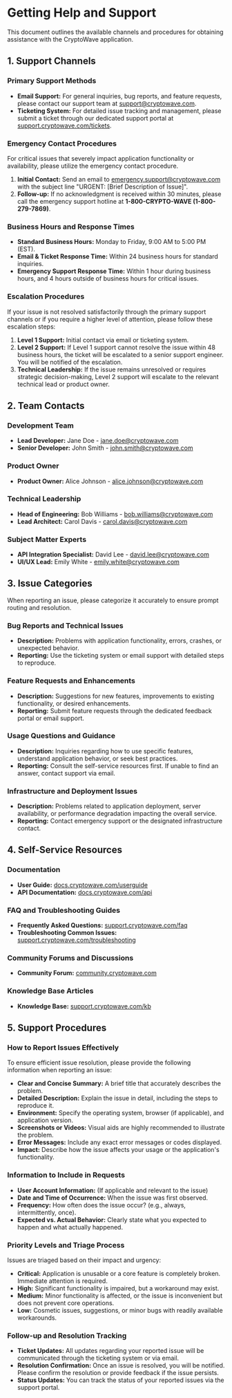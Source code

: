 # Getting Help and Support

This document outlines the available channels and procedures for obtaining assistance with the CryptoWave application.

## 1. Support Channels

### Primary Support Methods

*   **Email Support:** For general inquiries, bug reports, and feature requests, please contact our support team at [support@cryptowave.com](mailto:support@cryptowave.com).
*   **Ticketing System:** For detailed issue tracking and management, please submit a ticket through our dedicated support portal at [support.cryptowave.com/tickets](http://support.cryptowave.com/tickets).

### Emergency Contact Procedures

For critical issues that severely impact application functionality or availability, please utilize the emergency contact procedure.

1.  **Initial Contact:** Send an email to [emergency.support@cryptowave.com](mailto:emergency.support@cryptowave.com) with the subject line "URGENT: [Brief Description of Issue]".
2.  **Follow-up:** If no acknowledgment is received within 30 minutes, please call the emergency support hotline at **1-800-CRYPTO-WAVE (1-800-279-7869)**.

### Business Hours and Response Times

*   **Standard Business Hours:** Monday to Friday, 9:00 AM to 5:00 PM (EST).
*   **Email & Ticket Response Time:** Within 24 business hours for standard inquiries.
*   **Emergency Support Response Time:** Within 1 hour during business hours, and 4 hours outside of business hours for critical issues.

### Escalation Procedures

If your issue is not resolved satisfactorily through the primary support channels or if you require a higher level of attention, please follow these escalation steps:

1.  **Level 1 Support:** Initial contact via email or ticketing system.
2.  **Level 2 Support:** If Level 1 support cannot resolve the issue within 48 business hours, the ticket will be escalated to a senior support engineer. You will be notified of the escalation.
3.  **Technical Leadership:** If the issue remains unresolved or requires strategic decision-making, Level 2 support will escalate to the relevant technical lead or product owner.

## 2. Team Contacts

### Development Team

*   **Lead Developer:** Jane Doe - jane.doe@cryptowave.com
*   **Senior Developer:** John Smith - john.smith@cryptowave.com

### Product Owner

*   **Product Owner:** Alice Johnson - alice.johnson@cryptowave.com

### Technical Leadership

*   **Head of Engineering:** Bob Williams - bob.williams@cryptowave.com
*   **Lead Architect:** Carol Davis - carol.davis@cryptowave.com

### Subject Matter Experts

*   **API Integration Specialist:** David Lee - david.lee@cryptowave.com
*   **UI/UX Lead:** Emily White - emily.white@cryptowave.com

## 3. Issue Categories

When reporting an issue, please categorize it accurately to ensure prompt routing and resolution.

### Bug Reports and Technical Issues

*   **Description:** Problems with application functionality, errors, crashes, or unexpected behavior.
*   **Reporting:** Use the ticketing system or email support with detailed steps to reproduce.

### Feature Requests and Enhancements

*   **Description:** Suggestions for new features, improvements to existing functionality, or desired enhancements.
*   **Reporting:** Submit feature requests through the dedicated feedback portal or email support.

### Usage Questions and Guidance

*   **Description:** Inquiries regarding how to use specific features, understand application behavior, or seek best practices.
*   **Reporting:** Consult the self-service resources first. If unable to find an answer, contact support via email.

### Infrastructure and Deployment Issues

*   **Description:** Problems related to application deployment, server availability, or performance degradation impacting the overall service.
*   **Reporting:** Contact emergency support or the designated infrastructure contact.

## 4. Self-Service Resources

### Documentation

*   **User Guide:** [docs.cryptowave.com/userguide](https://docs.cryptowave.com/userguide)
*   **API Documentation:** [docs.cryptowave.com/api](https://docs.cryptowave.com/api)

### FAQ and Troubleshooting Guides

*   **Frequently Asked Questions:** [support.cryptowave.com/faq](http://support.cryptowave.com/faq)
*   **Troubleshooting Common Issues:** [support.cryptowave.com/troubleshooting](http://support.cryptowave.com/troubleshooting)

### Community Forums and Discussions

*   **Community Forum:** [community.cryptowave.com](http://community.cryptowave.com)

### Knowledge Base Articles

*   **Knowledge Base:** [support.cryptowave.com/kb](http://support.cryptowave.com/kb)

## 5. Support Procedures

### How to Report Issues Effectively

To ensure efficient issue resolution, please provide the following information when reporting an issue:

*   **Clear and Concise Summary:** A brief title that accurately describes the problem.
*   **Detailed Description:** Explain the issue in detail, including the steps to reproduce it.
*   **Environment:** Specify the operating system, browser (if applicable), and application version.
*   **Screenshots or Videos:** Visual aids are highly recommended to illustrate the problem.
*   **Error Messages:** Include any exact error messages or codes displayed.
*   **Impact:** Describe how the issue affects your usage or the application's functionality.

### Information to Include in Requests

*   **User Account Information:** (If applicable and relevant to the issue)
*   **Date and Time of Occurrence:** When the issue was first observed.
*   **Frequency:** How often does the issue occur? (e.g., always, intermittently, once).
*   **Expected vs. Actual Behavior:** Clearly state what you expected to happen and what actually happened.

### Priority Levels and Triage Process

Issues are triaged based on their impact and urgency:

*   **Critical:** Application is unusable or a core feature is completely broken. Immediate attention is required.
*   **High:** Significant functionality is impaired, but a workaround may exist.
*   **Medium:** Minor functionality is affected, or the issue is inconvenient but does not prevent core operations.
*   **Low:** Cosmetic issues, suggestions, or minor bugs with readily available workarounds.

### Follow-up and Resolution Tracking

*   **Ticket Updates:** All updates regarding your reported issue will be communicated through the ticketing system or via email.
*   **Resolution Confirmation:** Once an issue is resolved, you will be notified. Please confirm the resolution or provide feedback if the issue persists.
*   **Status Updates:** You can track the status of your reported issues via the support portal.
